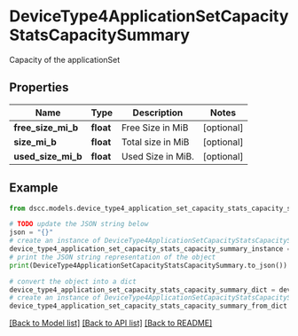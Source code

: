 # DeviceType4ApplicationSetCapacityStatsCapacitySummary

Capacity of the applicationSet

## Properties

Name | Type | Description | Notes
------------ | ------------- | ------------- | -------------
**free_size_mi_b** | **float** | Free Size in MiB | [optional] 
**size_mi_b** | **float** | Total size in MiB | [optional] 
**used_size_mi_b** | **float** | Used Size in MiB. | [optional] 

## Example

```python
from dscc.models.device_type4_application_set_capacity_stats_capacity_summary import DeviceType4ApplicationSetCapacityStatsCapacitySummary

# TODO update the JSON string below
json = "{}"
# create an instance of DeviceType4ApplicationSetCapacityStatsCapacitySummary from a JSON string
device_type4_application_set_capacity_stats_capacity_summary_instance = DeviceType4ApplicationSetCapacityStatsCapacitySummary.from_json(json)
# print the JSON string representation of the object
print(DeviceType4ApplicationSetCapacityStatsCapacitySummary.to_json())

# convert the object into a dict
device_type4_application_set_capacity_stats_capacity_summary_dict = device_type4_application_set_capacity_stats_capacity_summary_instance.to_dict()
# create an instance of DeviceType4ApplicationSetCapacityStatsCapacitySummary from a dict
device_type4_application_set_capacity_stats_capacity_summary_from_dict = DeviceType4ApplicationSetCapacityStatsCapacitySummary.from_dict(device_type4_application_set_capacity_stats_capacity_summary_dict)
```
[[Back to Model list]](../README.md#documentation-for-models) [[Back to API list]](../README.md#documentation-for-api-endpoints) [[Back to README]](../README.md)



